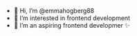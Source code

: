 - 👋 Hi, I’m @emmahogberg88
- 👀 I’m interested in frontend development
- 🌱 I’m an aspiring frontend developmer ✨

<!---
emmahogberg88/emmahogberg88 is a ✨ special ✨ repository because its `README.md` (this file) appears on your GitHub profile.
You can click the Preview link to take a look at your changes.
--->
